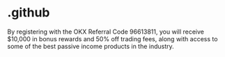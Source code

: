 # .github
By registering with the OKX Referral Code 96613811, you will receive $10,000 in bonus rewards and 50% off trading fees, along with access to some of the best passive income products in the industry.
